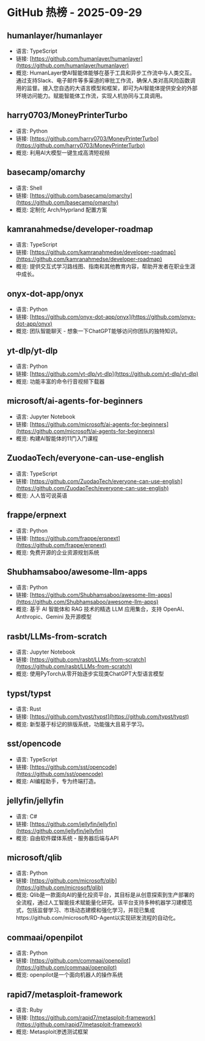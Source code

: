 # GitHub 热榜 - 2025-09-29

## humanlayer/humanlayer
- 语言: TypeScript
- 链接: [https://github.com/humanlayer/humanlayer](https://github.com/humanlayer/humanlayer)
- 概览: HumanLayer使AI智能体能够在基于工具和异步工作流中与人类交互。通过支持Slack、电子邮件等多渠道的审批工作流，确保人类对高风险函数调用的监督。接入您自选的大语言模型和框架，即可为AI智能体提供安全的外部环境访问能力。赋能智能体工作流，实现人机协同与工具调用。

## harry0703/MoneyPrinterTurbo
- 语言: Python
- 链接: [https://github.com/harry0703/MoneyPrinterTurbo](https://github.com/harry0703/MoneyPrinterTurbo)
- 概览: 利用AI大模型一键生成高清短视频

## basecamp/omarchy
- 语言: Shell
- 链接: [https://github.com/basecamp/omarchy](https://github.com/basecamp/omarchy)
- 概览: 定制化 Arch/Hyprland 配置方案

## kamranahmedse/developer-roadmap
- 语言: TypeScript
- 链接: [https://github.com/kamranahmedse/developer-roadmap](https://github.com/kamranahmedse/developer-roadmap)
- 概览: 提供交互式学习路线图、指南和其他教育内容，帮助开发者在职业生涯中成长。

## onyx-dot-app/onyx
- 语言: Python
- 链接: [https://github.com/onyx-dot-app/onyx](https://github.com/onyx-dot-app/onyx)
- 概览: 团队智能聊天 - 想象一下ChatGPT能够访问你团队的独特知识。

## yt-dlp/yt-dlp
- 语言: Python
- 链接: [https://github.com/yt-dlp/yt-dlp](https://github.com/yt-dlp/yt-dlp)
- 概览: 功能丰富的命令行音视频下载器

## microsoft/ai-agents-for-beginners
- 语言: Jupyter Notebook
- 链接: [https://github.com/microsoft/ai-agents-for-beginners](https://github.com/microsoft/ai-agents-for-beginners)
- 概览: 构建AI智能体的11门入门课程

## ZuodaoTech/everyone-can-use-english
- 语言: TypeScript
- 链接: [https://github.com/ZuodaoTech/everyone-can-use-english](https://github.com/ZuodaoTech/everyone-can-use-english)
- 概览: 人人皆可说英语

## frappe/erpnext
- 语言: Python
- 链接: [https://github.com/frappe/erpnext](https://github.com/frappe/erpnext)
- 概览: 免费开源的企业资源规划系统

## Shubhamsaboo/awesome-llm-apps
- 语言: Python
- 链接: [https://github.com/Shubhamsaboo/awesome-llm-apps](https://github.com/Shubhamsaboo/awesome-llm-apps)
- 概览: 基于 AI 智能体和 RAG 技术的精选 LLM 应用集合，支持 OpenAI、Anthropic、Gemini 及开源模型

## rasbt/LLMs-from-scratch
- 语言: Jupyter Notebook
- 链接: [https://github.com/rasbt/LLMs-from-scratch](https://github.com/rasbt/LLMs-from-scratch)
- 概览: 使用PyTorch从零开始逐步实现类ChatGPT大型语言模型

## typst/typst
- 语言: Rust
- 链接: [https://github.com/typst/typst](https://github.com/typst/typst)
- 概览: 新型基于标记的排版系统，功能强大且易于学习。

## sst/opencode
- 语言: TypeScript
- 链接: [https://github.com/sst/opencode](https://github.com/sst/opencode)
- 概览: AI编程助手，专为终端打造。

## jellyfin/jellyfin
- 语言: C#
- 链接: [https://github.com/jellyfin/jellyfin](https://github.com/jellyfin/jellyfin)
- 概览: 自由软件媒体系统 - 服务器后端与API

## microsoft/qlib
- 语言: Python
- 链接: [https://github.com/microsoft/qlib](https://github.com/microsoft/qlib)
- 概览: Qlib是一款面向AI的量化投资平台，其目标是从创意探索到生产部署的全流程，通过人工智能技术赋能量化研究。该平台支持多种机器学习建模范式，包括监督学习、市场动态建模和强化学习，并现已集成https://github.com/microsoft/RD-Agent以实现研发流程的自动化。

## commaai/openpilot
- 语言: Python
- 链接: [https://github.com/commaai/openpilot](https://github.com/commaai/openpilot)
- 概览: openpilot是一个面向机器人的操作系统

## rapid7/metasploit-framework
- 语言: Ruby
- 链接: [https://github.com/rapid7/metasploit-framework](https://github.com/rapid7/metasploit-framework)
- 概览: Metasploit渗透测试框架

